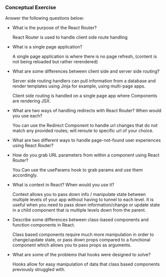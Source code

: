 ### Conceptual Exercise

Answer the following questions below:

- What is the purpose of the React Router?

  React Router is used to handle client side route handling

- What is a single page application?

  A single page application is where there is no page refresh, (content is not being reloaded but rather rerendered)

- What are some differences between client side and server side routing?

  Server side routing handlers can pull information from a database and render templates using Jinja for example, using multi-page apps.

  Client side routing is handled on a single page app where Components are rendering JSX. 

- What are two ways of handling redirects with React Router? When would you use each?

  You can use the Redirect Component to handle url changes that do not match any provided routes; will reroute to specific url of your choice. 

- What are two different ways to handle page-not-found user experiences using React Router? 

- How do you grab URL parameters from within a component using React Router?

  You Can use the useParams hook to grab params and use them accordingly. 

- What is context in React? When would you use it?

  Context allows you to pass down info / manipulate state between multiple levels of your app without having to tunnel to each level. It is useful when you need to pass down information/change or update state in a child component that is multiple levels down from the parent.

- Describe some differences between class-based components and function
  components in React.

    Class based components require much more manipulation in order to change/update state, or pass down props compared to a functional component which allows you to pass props as arguments. 

- What are some of the problems that hooks were designed to solve?

    Hooks allow for easy manipulation of data that class based components previously struggled with. 